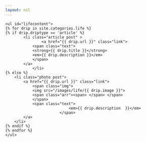 ```yaml
---
layout: nil
---
```

<html>
<head>
<meta http-equiv="Content-Type" content="text/html; charset=utf-8"/>
<title>demo</title>
<link href="http://www.niumowang.org/demo/infinite/style.css" rel="stylesheet" type="text/css"/>
<script type="text/javascript" src="/js/jquery-1.7.1.min.js"> </script>
<script type="text/javascript" src="/js/jquery.masonry.min.js"> </script>
<script type="text/javascript">
        $(document).ready(function(){
            $('#lifecontent').masonry({
                itemSelector : '.post',
                columnWidth : 251
            });
        });
</script>
</head>
<body>
<!-- 内容 -->
<div class="body clear">
	<div class="list">

    <ul id="lifecontent">
    {% for drip in site.categories.life %}
	{% if drip.driptype == 'article' %}
        	<li class="article post" >
                	<a href="{{ drip.url }}" class="link">
			    <span class="text">
				<strong>{{ drip.title }}</strong>
				<em>{{ drip.description }}</em>
			    </span>
			</a>
            	</li>
	{% else %}
		<li class="photo post">
			<a href="{{ drip.url }}" class="link">
			    <span class="img">
				<img src="/images/life/{{ drip.image }}">
				<span class="arr"><span> </span> </span>
			    </span>
			    <span class="text">
                                <em>{{ drip.description  }}</em>
                            </span>
			</a>
		</li>    
	{% endif %}
    {% endfor %}
    </ul>
</div>
</div>
</body>
</html>
